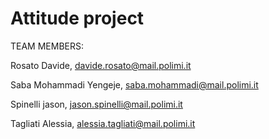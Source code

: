 # Attitude project
TEAM MEMBERS:

  Rosato Davide, davide.rosato@mail.polimi.it
  
  Saba Mohammadi Yengeje, saba.mohammadi@mail.polimi.it
  
  Spinelli jason, jason.spinelli@mail.polimi.it
  
  Tagliati Alessia, alessia.tagliati@mail.polimi.it
